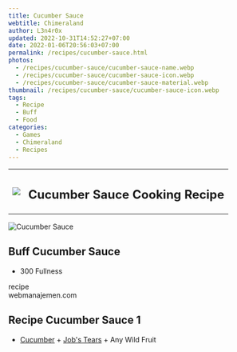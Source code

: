 ```yaml
---
title: Cucumber Sauce
webtitle: Chimeraland
author: L3n4r0x
updated: 2022-10-31T14:52:27+07:00
date: 2022-01-06T20:56:03+07:00
permalink: /recipes/cucumber-sauce.html
photos:
  - /recipes/cucumber-sauce/cucumber-sauce-name.webp
  - /recipes/cucumber-sauce/cucumber-sauce-icon.webp
  - /recipes/cucumber-sauce/cucumber-sauce-material.webp
thumbnail: /recipes/cucumber-sauce/cucumber-sauce-icon.webp
tags:
  - Recipe
  - Buff
  - Food
categories:
  - Games
  - Chimeraland
  - Recipes
---
```


<section id="bootstrap-wrapper"><link rel="stylesheet" href="https://cdn.statically.io/gh/dimaslanjaka/Web-Manajemen/40ac3225/css/bootstrap-4.5-wrapper.css"/><div class="row mb-2"><div class="col-md-12 mb-2"><table class="table" id="post-info"><tbody><tr><td><img class="d-inline-block me-2" src="/chimeraland/recipes/cucumber-sauce/cucumber-sauce-icon.webp" width="auto" height="auto"/></td><td><h1 class="fs-5">Cucumber Sauce Cooking Recipe</h1></td></tr></tbody></table></div></div><div class="card mb-2"><div class="row g-0"><div class="col-sm-4 position-relative mb-2"><img src="/chimeraland/recipes/cucumber-sauce/cucumber-sauce-material.webp" class="card-img fit-cover w-100 h-100" alt="Cucumber Sauce" data-fancybox="true"/></div><div class="col-sm-8 mb-2"><div class="card-body"><h2 class="card-title fs-5">Buff Cucumber Sauce</h2><div class="card-text"><ul><li>300 Fullness</li></ul></div><span class="badge rounded-pill bg-dark">recipe</span></div><div class="card-footer text-end text-muted">webmanajemen.com</div></div></div></div><div class="row mb-2"><div class="col-12 col-lg-6 recipe-item mb-2"><div class="card"><div class="card-body"><h2 class="card-title fs-5">Recipe Cucumber Sauce 1</h2><div class="card-text"><ul><li><a class="text-decoration-none" href="/chimeraland/materials/cucumber.html">Cucumber</a><span> + </span><a class="text-decoration-none" href="/chimeraland/materials/job&#x27;s-tears.html">Job&#x27;s Tears</a><span> + </span>Any Wild Fruit</li></ul></div></div></div></div></div></section>